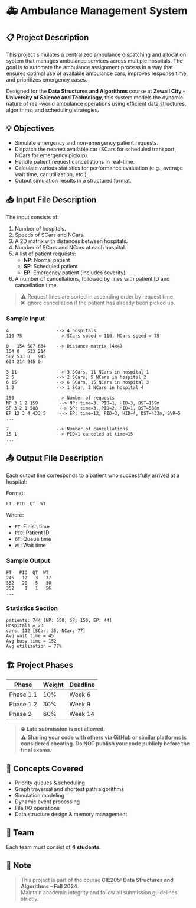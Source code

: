 # 🚑 Ambulance Management System

## 📋 Project Description

This project simulates a centralized ambulance dispatching and allocation system that manages ambulance services across multiple hospitals. The goal is to automate the ambulance assignment process in a way that ensures optimal use of available ambulance cars, improves response time, and prioritizes emergency cases.

Designed for the **Data Structures and Algorithms** course at **Zewail City - University of Science and Technology**, this system models the dynamic nature of real-world ambulance operations using efficient data structures, algorithms, and scheduling strategies.

## 💡 Objectives

- Simulate emergency and non-emergency patient requests.
- Dispatch the nearest available car (SCars for scheduled transport, NCars for emergency pickup).
- Handle patient request cancellations in real-time.
- Calculate various statistics for performance evaluation (e.g., average wait time, car utilization, etc.).
- Output simulation results in a structured format.

## 📥 Input File Description

The input consists of:

1. Number of hospitals.
2. Speeds of SCars and NCars.
3. A 2D matrix with distances between hospitals.
4. Number of SCars and NCars at each hospital.
5. A list of patient requests:
    - **NP**: Normal patient
    - **SP**: Scheduled patient
    - **EP**: Emergency patient (includes severity)
6. A number of cancellations, followed by lines with patient ID and cancellation time.

> ⚠️ Request lines are sorted in ascending order by request time.  
> ❌ Ignore cancellation if the patient has already been picked up.

### Sample Input
```
4                  --> 4 hospitals
110 75             --> SCars speed = 110, NCars speed = 75

0   154 587 634    --> Distance matrix (4x4)
154 0   533 214
587 533 0   945
634 214 945 0

3 11               --> 3 SCars, 11 NCars in hospital 1
2 5                --> 2 SCars, 5 NCars in hospital 2
6 15               --> 6 SCars, 15 NCars in hospital 3
1 2                --> 1 SCar, 2 NCars in hospital 4

150                --> Number of requests
NP 3 1 2 159        --> NP: time=3, PID=1, HID=3, DST=159m
SP 3 2 1 588        --> SP: time=3, PID=2, HID=1, DST=588m
EP 12 3 4 433 5     --> EP: time=12, PID=3, HID=4, DST=433m, SVR=5
...

7                  --> Number of cancellations
15 1               --> PID=1 canceled at time=15
...
```

## 📤 Output File Description

Each output line corresponds to a patient who successfully arrived at a hospital:

Format:
```
FT  PID  QT  WT
```
Where:
- `FT`: Finish time
- `PID`: Patient ID
- `QT`: Queue time
- `WT`: Wait time

### Sample Output
```
FT   PID  QT  WT
245   12   3   77
352   20   5   30
352    1   1   56
...
```

### Statistics Section
```
patients: 744 [NP: 550, SP: 150, EP: 44]
Hospitals = 23
cars: 112 [SCar: 35, NCar: 77]
Avg wait time = 45
Avg busy time = 152
Avg utilization = 77%
```

## 🏗 Project Phases

| Phase     | Weight | Deadline |
|-----------|--------|----------|
| Phase 1.1 | 10%    | Week 6   |
| Phase 1.2 | 30%    | Week 9   |
| Phase 2   | 60%    | Week 14  |

> ⛔ **Late submission is not allowed.**  
> ⚠️ **Sharing your code with others via GitHub or similar platforms is considered cheating. Do NOT publish your code publicly before the final exams.**

## 🧠 Concepts Covered

- Priority queues & scheduling
- Graph traversal and shortest path algorithms
- Simulation modeling
- Dynamic event processing
- File I/O operations
- Data structure design & memory management

## 🤝 Team

Each team must consist of **4 students**.

## 📎 Note

> This project is part of the course **CIE205: Data Structures and Algorithms – Fall 2024**.  
> Maintain academic integrity and follow all submission guidelines strictly.
